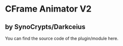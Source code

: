 # CFrame Animator V2
by SynoCrypts/Darkceius
----------------------------
You can find the source code of the plugin/module here.

